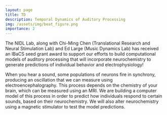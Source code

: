 ```yaml
---
layout: page
title: TD
description: Temporal Dynamics of Auditory Processing
img: /assets/img/beat_figure.png
importance: 2
---
```


The NIDL Lab, along with Chi-Ming Chen (Translational Research and Neural Stimulation Lab) and Ed Large (Music Dynamics Lab) has received an IBaCS seed grant award  to support our efforts to build computational models of auditory processing that will incorporate neurochemistry to generate predictions of individual behavior and electrophysiology!


When you hear a sound, some populations of neurons fire in synchrony, producing an oscillation that we can measure using electroencephalography. This process depends on the chemistry of your brain, which can be measured using an MRI. We are building a computer model of this process in order to predict how individuals respond to certain sounds, based on their neurochemistry. We will also alter neurochemistry using a magnetic stimulator to test the model predictions.


<div class="row justify-content-sm-center">
    <div class="col-sm-8 mt-3 mt-md-0">
        <img class="img-fluid rounded z-depth-1" src="{{ '/assets/img/beat_figure.png' | relative_url }}" alt="" title="Beat perception model"/>
    </div>
    <div class="col-sm-4 mt-3 mt-md-0">
        <img class="img-fluid rounded z-depth-1" src="{{ '/assets/img/Dimensional_Ekman.png' | relative_url }}" alt="" title="Receptive prosody ratings"/>
    </div>
</div>

